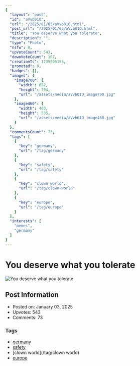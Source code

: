 ```yaml
---
{
  "layout": "post",
  "id": "aVvb01O",
  "url": "/2025/01/03/aVvb01O.html",
  "post_url": "/2025/01/03/aVvb01O.html",
  "title": "You deserve what you tolerate",
  "description": "",
  "type": "Photo",
  "nsfw": 0,
  "upVoteCount": 543,
  "downVoteCount": 167,
  "creationTs": 1735896153,
  "promoted": 0,
  "badges": [],
  "images": {
    "image700": {
      "width": 682,
      "height": 794,
      "url": "/assets/media/aVvb01O_image700.jpg"
    },
    "image460": {
      "width": 460,
      "height": 535,
      "url": "/assets/media/aVvb01O_image460.jpg"
    }
  },
  "commentsCount": 73,
  "tags": [
    {
      "key": "germany",
      "url": "/tag/germany"
    },
    {
      "key": "safety",
      "url": "/tag/safety"
    },
    {
      "key": "clown world",
      "url": "/tag/clown-world"
    },
    {
      "key": "europe",
      "url": "/tag/europe"
    }
  ],
  "interests": [
    "memes",
    "germany"
  ]
}
---
```


# You deserve what you tolerate

![You deserve what you tolerate](/assets/media/aVvb01O_image700.jpg)

## Post Information

- Posted on: January 03, 2025
- Upvotes: 543
- Comments: 73

### Tags

- [germany](/tag/germany)
- [safety](/tag/safety)
- [clown world](/tag/clown world)
- [europe](/tag/europe)
